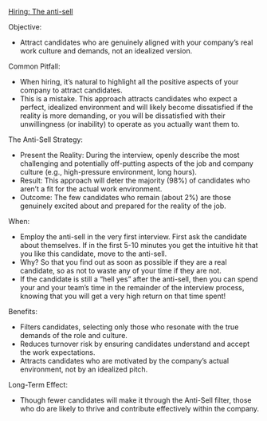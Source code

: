[Hiring: The anti-sell]()

Objective:

- Attract candidates who are genuinely aligned with your company’s real work culture and demands, not an idealized version.

Common Pitfall:

- When hiring, it’s natural to highlight all the positive aspects of your company to attract candidates.
- This is a mistake. This approach attracts candidates who expect a perfect, idealized environment and will likely become dissatisfied if the reality is more demanding, or you will be dissatisfied with their unwillingness (or inability) to operate as you actually want them to.

The Anti-Sell Strategy:

- Present the Reality: During the interview, openly describe the most challenging and potentially off-putting aspects of the job and company culture (e.g., high-pressure environment, long hours).
- Result: This approach will deter the majority (98%) of candidates who aren’t a fit for the actual work environment.
- Outcome: The few candidates who remain (about 2%) are those genuinely excited about and prepared for the reality of the job.

When:

- Employ the anti-sell in the very first interview. First ask the candidate about themselves. If in the first 5-10 minutes you get the intuitive hit that you like this candidate, move to the anti-sell.
- Why? So that you find out as soon as possible if they are a real candidate, so as not to waste any of your time if they are not.
- If the candidate is still a “hell yes” after the anti-sell, then you can spend your and your team’s time in the remainder of the interview process, knowing that you will get a very high return on that time spent\!

Benefits:

- Filters candidates, selecting only those who resonate with the true demands of the role and culture.
- Reduces turnover risk by ensuring candidates understand and accept the work expectations.
- Attracts candidates who are motivated by the company’s actual environment, not by an idealized pitch.

Long-Term Effect:

- Though fewer candidates will make it through the Anti-Sell filter, those who do are likely to thrive and contribute effectively within the company.
